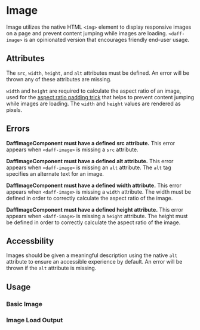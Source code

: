 # Image
Image utilizes the native HTML `<img>` element to display responsive images on a page and prevent content jumping while images are loading. `<daff-image>` is an opinionated version that encourages friendly end-user usage.

## Attributes
The `src`, `width`, `height`, and `alt` attributes must be defined. An error will be thrown any of these attributes are missing.

`width` and `height` are required to calculate the aspect ratio of an image, used for the [aspect ratio padding trick](https://css-tricks.com/aspect-ratio-boxes/) that helps to prevent content jumping while images are loading. The `width` and `height` values are rendered as pixels.

## Errors

**DaffImageComponent must have a defined src attribute.**
This error appears when `<daff-image>` is missing a `src` attribute.

**DaffImageComponent must have a defined alt attribute.**
This error appears when `<daff-image>` is missing an `alt` attribute. The `alt` tag specifies an alternate text for an image.

**DaffImageComponent must have a defined width attribute.**
This error appears when `<daff-image>` is missing a `width` attribute. The width must be defined in order to correctly calculate the aspect ratio of the image.

**DaffImageComponent must have a defined height attribute.**
This error appears when `<daff-image>` is missing a `height` attribute. The height must be defined in order to correctly calculate the aspect ratio of the image.

## Accessbility
Images should be given a meaningful description using the native `alt` attribute to ensure an accessible experience by default. An error will be thrown if the `alt` attribute is missing.

## Usage
### Basic Image
<daff-docs-example-viewer-container-ce example="load-image"></daff-docs-example-viewer-container-ce>

### Image Load Output
<daff-docs-example-viewer-container-ce example="load-image"></daff-docs-example-viewer-container-ce>